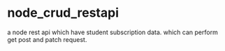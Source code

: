 # node_crud_restapi
a node rest api which have student subscription data. which can perform get post and patch request.

